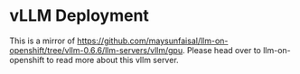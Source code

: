 # vLLM Deployment

This is a mirror of https://github.com/maysunfaisal/llm-on-openshift/tree/vllm-0.6.6/llm-servers/vllm/gpu. Please head over to llm-on-openshift to read more about this vllm server.
